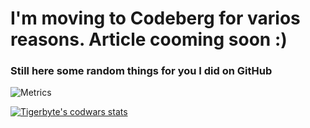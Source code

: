 # I'm moving to Codeberg for varios reasons. Article cooming soon :)
### Still here some random things for you I did on GitHub

![Metrics](https://metrics.lecoq.io/TigerbyteDev?template=classic&isocalendar=1&languages=1&base.indepth=false&base.hireable=false&isocalendar.duration=half-year&languages.limit=8&languages.threshold=0%25&languages.other=false&languages.colors=github&languages.sections=most-used&languages.indepth=false&languages.analysis.timeout=15&languages.categories=markup%2C%20programming&languages.recent.categories=markup%2C%20programming&languages.recent.load=300&languages.recent.days=14&config.timezone=Europe%2FBerlin)

[![Tigerbyte's codwars stats](https://www.codewars.com/users/TigerbyteDev/badges/large)](https://www.codewars.com/users/TigerbyteDev)
